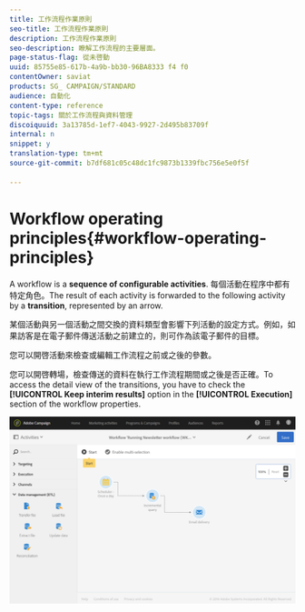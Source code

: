 ```yaml
---
title: 工作流程作業原則
seo-title: 工作流程作業原則
description: 工作流程作業原則
seo-description: 瞭解工作流程的主要層面。
page-status-flag: 從未啓動
uuid: 85755e85-617b-4a9b-bb30-96BA8333 f4 f0
contentOwner: saviat
products: SG_ CAMPAIGN/STANDARD
audience: 自動化
content-type: reference
topic-tags: 關於工作流程與資料管理
discoiquuid: 3a13785d-1ef7-4043-9927-2d495b83709f
internal: n
snippet: y
translation-type: tm+mt
source-git-commit: b7df681c05c48dc1fc9873b1339fbc756e5e0f5f

---
```



# Workflow operating principles{#workflow-operating-principles}

A workflow is a **sequence of configurable activities**. 每個活動在程序中都有特定角色。The result of each activity is forwarded to the following activity by a **transition**, represented by an arrow.

某個活動與另一個活動之間交換的資料類型會影響下列活動的設定方式。例如，如果訪客是在電子郵件傳送活動之前建立的，則可作為該電子郵件的目標。

您可以開啓活動來檢查或編輯工作流程之前或之後的參數。

您可以開啓轉場，檢查傳送的資料在執行工作流程期間或之後是否正確。To access the detail view of the transitions, you have to check the **[!UICONTROL Keep interim results]** option in the **[!UICONTROL Execution]** section of the workflow properties.

![](assets/workflow_overview.png)

